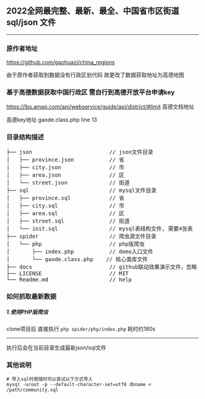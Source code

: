 ## 2022全网最完整、最新、最全、中国省市区街道sql/json 文件
---
### 原作者地址
https://github.com/gaohuazi/china_regions

由于原作者获取到数据没有行政区划代码 故更改了数据获取地址为高德地图

### 基于高德数据获取中国行政区 需自行到高德开放平台申请key
https://lbs.amap.com/api/webservice/guide/api/district/#limit 高德文档地址

高德key地址
gaode.class.php line 13

### 目录结构描述
<pre>
├── json                        // json文件目录
│   ├── province.json           // 省
│   ├── city.json               // 市
│   ├── area.json               // 区
│   └── street.json             // 街道
├── sql                         // mysql文件目录
│   ├── province.sql            // 省
│   ├── city.sql                // 市
│   ├── area.sql                // 区
│   ├── street.sql              // 街道
│   └── init.sql                // mysql表结构文件, 需要4张表
├── spider                      // 爬虫源文件目录
│   └── php                     // php版爬虫
│       ├── index.php           // demo入口文件
│       └── gaode.class.php    // 核心类库文件
├── docs                        // github联动效果演示文件，忽略
├── LICENSE                     // MIT
└── Readme.md                   // help
</pre>


### 如何抓取最新数据

##### 1.使用PHP版爬虫
clone项目后 直接执行 `php spider/php/index.php`  耗时约180s


---
执行后会在当前目录生成最新json/sql文件

### 其他说明

```mysql
# 导入sql时报错时可以尝试以下方式导入
mysql -uroot -p --default-character-set=utf8 dbname < /path/community.sql
```
